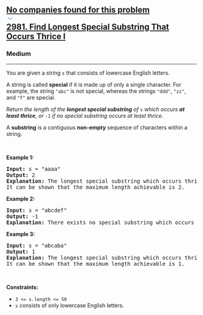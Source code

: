 <h2><a href="https://leetcode.com/problems/find-longest-special-substring-that-occurs-thrice-i/"><div id="big-omega-company-tags"><div id="big-omega-topbar"><div class="companyTagsContainer" style="overflow-x: scroll; flex-wrap: nowrap;"><div class="companyTagsContainer--tag">No companies found for this problem</div></div><div class="companyTagsContainer--chevron"><div><svg version="1.1" id="icon" xmlns="http://www.w3.org/2000/svg" xmlns:xlink="http://www.w3.org/1999/xlink" x="0px" y="0px" viewBox="0 0 32 32" fill="#4087F1" xml:space="preserve" style="width: 20px; --darkreader-inline-fill: #4aa0f2;" data-darkreader-inline-fill=""><polygon points="16,22 6,12 7.4,10.6 16,19.2 24.6,10.6 26,12 "></polygon><rect id="_x3C_Transparent_Rectangle_x3E_" class="st0" fill="none" width="32" height="32"></rect></svg></div></div></div></div>2981. Find Longest Special Substring That Occurs Thrice I</a></h2><h3>Medium</h3><hr><div><p>You are given a string <code>s</code> that consists of lowercase English letters.</p>

<p>A string is called <strong>special</strong> if it is made up of only a single character. For example, the string <code>"abc"</code> is not special, whereas the strings <code>"ddd"</code>, <code>"zz"</code>, and <code>"f"</code> are special.</p>

<p>Return <em>the length of the <strong>longest special substring</strong> of </em><code>s</code> <em>which occurs <strong>at least thrice</strong></em>, <em>or </em><code>-1</code><em> if no special substring occurs at least thrice</em>.</p>

<p>A <strong>substring</strong> is a contiguous <strong>non-empty</strong> sequence of characters within a string.</p>

<p>&nbsp;</p>
<p><strong class="example">Example 1:</strong></p>

<pre><strong>Input:</strong> s = "aaaa"
<strong>Output:</strong> 2
<strong>Explanation:</strong> The longest special substring which occurs thrice is "aa": substrings "<u><strong>aa</strong></u>aa", "a<u><strong>aa</strong></u>a", and "aa<u><strong>aa</strong></u>".
It can be shown that the maximum length achievable is 2.
</pre>

<p><strong class="example">Example 2:</strong></p>

<pre><strong>Input:</strong> s = "abcdef"
<strong>Output:</strong> -1
<strong>Explanation:</strong> There exists no special substring which occurs at least thrice. Hence return -1.
</pre>

<p><strong class="example">Example 3:</strong></p>

<pre><strong>Input:</strong> s = "abcaba"
<strong>Output:</strong> 1
<strong>Explanation:</strong> The longest special substring which occurs thrice is "a": substrings "<u><strong>a</strong></u>bcaba", "abc<u><strong>a</strong></u>ba", and "abcab<u><strong>a</strong></u>".
It can be shown that the maximum length achievable is 1.
</pre>

<p>&nbsp;</p>
<p><strong>Constraints:</strong></p>

<ul>
	<li><code>3 &lt;= s.length &lt;= 50</code></li>
	<li><code>s</code> consists of only lowercase English letters.</li>
</ul>
</div>